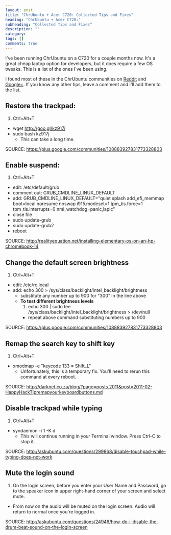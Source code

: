 ```yaml
---
layout: post
title: "ChrUbuntu + Acer C720: Collected Tips and Fixes"
heading: "ChrUbuntu + Acer C720:"
subheading: "Collected Tips and Fixes"
description: ""
category:
tags: []
comments: true
---
```


I've been running ChrUbuntu on a C720 for a couple months now.
It's a great cheap laptop option for developers, but it does require a few
OS tweaks. This is a list of the ones I've been using.

I found most of these in the
ChrUbuntu communities on [Reddit] and [Google+].
If you know any other tips, leave a comment and I'll add them to the list.

[Reddit]: http://www.reddit.com/r/Chrubuntu
[Google+]: https://plus.google.com/communities/108883927831773328803

## Restore the trackpad:
1. Ctrl+Alt+T
* wget http://goo.gl/kz917j
* sudo bash kz917j
  * This can take a long time.

SOURCE: <https://plus.google.com/communities/108883927831773328803>

## Enable suspend:
1. Ctrl+Alt+T
* edit: /etc/default/grub
* comment out: GRUB_CMDLINE_LINUX_DEFAULT
* add: GRUB_CMDLINE_LINUX_DEFAULT="quiet splash add_efi_memmap boot=local noresume noswap i915.modeset=1 tpm_tis.force=1 tpm_tis.interrupts=0 nmi_watchdog=panic,lapic"
* close file
* sudo update-grub
* sudo update-grub2
* reboot

SOURCE: <http://realityequation.net/installing-elementary-os-on-an-hp-chromebook-14>

## Change the default screen brightness
1. Ctrl+Alt+T
* edit: /etc/rc.local
* add: echo 300 > /sys/class/backlight/intel_backlight/brightness
  * substitute any number up to 900 for "300" in the line above
  * <strong>To test different brightness levels</strong>
      1. echo 300 | sudo tee /sys/class/backlight/intel_backlight/brightness > /dev/null
      * repeat above command substituting numbers up to 900

SOURCE: <https://plus.google.com/communities/108883927831773328803>

## Remap the search key to shift key
1. Ctrl+Alt+T
* xmodmap -e "keycode 133 = Shift_L"
  * Unfortunately, this is a temporary fix. You'll need to rerun this command at every reboot.

SOURCE: <http://darknet.co.za/blog/?page=posts.2011&post=2011-02-HappyHackTipremapyourkeyboardbuttons.md>

## Disable trackpad while typing
1. Ctrl+Alt+T
* syndaemon -i 1 -K d
  * This will continue running in your Terminal window. Press Ctrl-C to stop it.

SOURCE: <http://askubuntu.com/questions/299868/disable-touchpad-while-typing-does-not-work>

## Mute the login sound
1. On the login screen, before you enter your User Name and Password,
go to the speaker icon in upper right-hand corner of your screen and select mute.
  * From now on the audio will be muted on the login screen. Audio will return to normal once you're logged in.

SOURCE: <http://askubuntu.com/questions/24946/how-do-i-disable-the-drum-beat-sound-on-the-login-screen>
